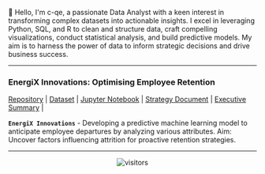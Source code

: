 
👋 Hello, I'm c-qe, a passionate Data Analyst with a keen interest in transforming complex datasets into actionable insights. I excel in leveraging Python, SQL, and R to clean and structure data, craft compelling visualizations, conduct statistical analysis, and build predictive models. My aim is to harness the power of data to inform strategic decisions and drive business success.


---

### EnergiX Innovations: Optimising Employee Retention
[Repository](https://github.com/c-qe/EnergiX-Innovations--Optimizing-Employee-Retention) | [Dataset](https://github.com/c-qe/EnergiX-Innovations--Optimizing-Employee-Retention/blob/a0de3596621997176f93c607868c731e0d512b96/HR_capstone_dataset.csv) | [Jupyter Notebook](https://github.com/c-qe/EnergiX-Innovations--Optimizing-Employee-Retention/blob/a0de3596621997176f93c607868c731e0d512b96/EnergiX--ML-Employee-Retention-Lab05.ipynb) | [Strategy Document](https://github.com/c-qe/EnergiX-Innovations--Optimizing-Employee-Retention/blob/b07654b6f31a3126e152838d90df9941dc16cc4c/EnergiX%20Pace%20Strategy%20Document.pdf) | [Executive Summary](https://github.com/c-qe/EnergiX-Innovations--Optimizing-Employee-Retention/blob/b07654b6f31a3126e152838d90df9941dc16cc4c/EnergiX%20Executive%20Summary.pdf) |

**`EnergiX Innovations`**  - Developing a predictive machine learning model to anticipate employee departures by analyzing various attributes. Aim: Uncover factors influencing attrition for proactive retention strategies.


---

<footer id='footer'>
  <div class='Visitor_Count' align='center'>
    <img alt="visitors" src="https://komarev.com/ghpvc/?username=c-qe7&style=flat&labelColor=red&logo=github&label=Profile+Views&color=58a6ff"/>
  </div>
</footer>

    


